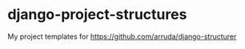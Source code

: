 django-project-structures
=========================

Му project templates for https://github.com/arruda/django-structurer